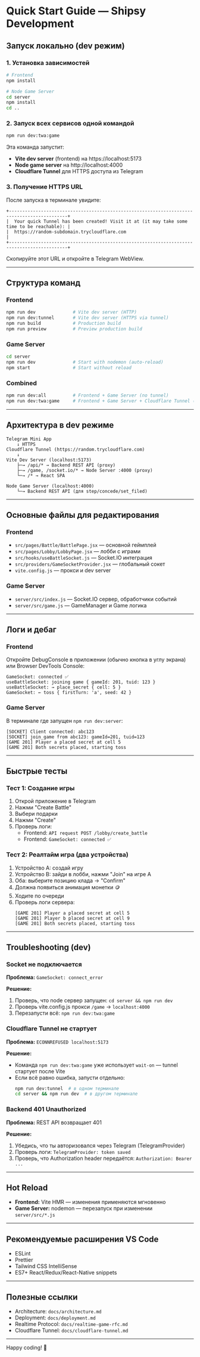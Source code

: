 # Quick Start Guide — Shipsy Development

## Запуск локально (dev режим)

### 1. Установка зависимостей

```bash
# Frontend
npm install

# Node Game Server
cd server
npm install
cd ..
```

### 2. Запуск всех сервисов одной командой

```bash
npm run dev:twa:game
```

Эта команда запустит:
- **Vite dev server** (frontend) на https://localhost:5173
- **Node game server** на http://localhost:4000
- **Cloudflare Tunnel** для HTTPS доступа из Telegram

### 3. Получение HTTPS URL

После запуска в терминале увидите:

```
+--------------------------------------------------------------------------------------------+
|  Your quick Tunnel has been created! Visit it at (it may take some time to be reachable): |
|  https://random-subdomain.trycloudflare.com                                               |
+--------------------------------------------------------------------------------------------+
```

Скопируйте этот URL и откройте в Telegram WebView.

---

## Структура команд

### Frontend

```bash
npm run dev              # Vite dev server (HTTP)
npm run dev:tunnel       # Vite dev server (HTTPS via tunnel)
npm run build            # Production build
npm run preview          # Preview production build
```

### Game Server

```bash
cd server
npm run dev              # Start with nodemon (auto-reload)
npm start                # Start without reload
```

### Combined

```bash
npm run dev:all          # Frontend + Game Server (no tunnel)
npm run dev:twa:game     # Frontend + Game Server + Cloudflare Tunnel (recommended)
```

---

## Архитектура в dev режиме

```
Telegram Mini App
    ↓ HTTPS
Cloudflare Tunnel (https://random.trycloudflare.com)
    ↓
Vite Dev Server (localhost:5173)
    ├─→ /api/* → Backend REST API (proxy)
    ├─→ /game, /socket.io/* → Node Server :4000 (proxy)
    └─→ /* → React SPA

Node Game Server (localhost:4000)
    └─→ Backend REST API (для step/concede/set_filed)
```

---

## Основные файлы для редактирования

### Frontend

- `src/pages/Battle/BattlePage.jsx` — основной геймплей
- `src/pages/Lobby/LobbyPage.jsx` — лобби с играми
- `src/hooks/useBattleSocket.js` — Socket.IO интеграция
- `src/providers/GameSocketProvider.jsx` — глобальный сокет
- `vite.config.js` — прокси и dev server

### Game Server

- `server/src/index.js` — Socket.IO сервер, обработчики событий
- `server/src/game.js` — GameManager и Game логика

---

## Логи и дебаг

### Frontend

Откройте DebugConsole в приложении (обычно кнопка в углу экрана) или Browser DevTools Console:

```
GameSocket: connected ✅
useBattleSocket: joining game { gameId: 201, tuid: 123 }
useBattleSocket: → place_secret { cell: 5 }
GameSocket: ← toss { firstTurn: 'a', seed: 42 }
```

### Game Server

В терминале где запущен `npm run dev:server`:

```
[SOCKET] Client connected: abc123
[SOCKET] join_game from abc123: gameId=201, tuid=123
[GAME 201] Player a placed secret at cell 5
[GAME 201] Both secrets placed, starting toss
```

---

## Быстрые тесты

### Тест 1: Создание игры

1. Открой приложение в Telegram
2. Нажми "Create Battle"
3. Выбери подарки
4. Нажми "Create"
5. Проверь логи:
   - Frontend: `API request POST /lobby/create_battle`
   - Frontend: `GameSocket: connected ✅`

### Тест 2: Реалтайм игра (два устройства)

1. Устройство A: создай игру
2. Устройство B: зайди в лобби, нажми "Join" на игре A
3. Оба: выберите позицию клада → "Confirm"
4. Должна появиться анимация монетки 🪙
5. Ходите по очереди
6. Проверь логи сервера:
   ```
   [GAME 201] Player a placed secret at cell 5
   [GAME 201] Player b placed secret at cell 9
   [GAME 201] Both secrets placed, starting toss
   ```

---

## Troubleshooting (dev)

### Socket не подключается

**Проблема:** `GameSocket: connect_error`

**Решение:**
1. Проверь, что node сервер запущен: `cd server && npm run dev`
2. Проверь vite.config.js прокси `/game` → `localhost:4000`
3. Перезапусти всё: `npm run dev:twa:game`

### Cloudflare Tunnel не стартует

**Проблема:** `ECONNREFUSED localhost:5173`

**Решение:**
- Команда `npm run dev:twa:game` уже использует `wait-on` — tunnel стартует после Vite
- Если всё равно ошибка, запусти отдельно:
  ```bash
  npm run dev:tunnel  # в одном терминале
  cd server && npm run dev  # в другом терминале
  ```

### Backend 401 Unauthorized

**Проблема:** REST API возвращает 401

**Решение:**
1. Убедись, что ты авторизовался через Telegram (TelegramProvider)
2. Проверь логи: `TelegramProvider: token saved`
3. Проверь, что Authorization header передаётся: `Authorization: Bearer ...`

---

## Hot Reload

- **Frontend:** Vite HMR — изменения применяются мгновенно
- **Game Server:** nodemon — перезапуск при изменении `server/src/*.js`

---

## Рекомендуемые расширения VS Code

- ESLint
- Prettier
- Tailwind CSS IntelliSense
- ES7+ React/Redux/React-Native snippets

---

## Полезные ссылки

- Architecture: `docs/architecture.md`
- Deployment: `docs/deployment.md`
- Realtime Protocol: `docs/realtime-game-rfc.md`
- Cloudflare Tunnel: `docs/cloudflare-tunnel.md`

---

Happy coding! 🚀
